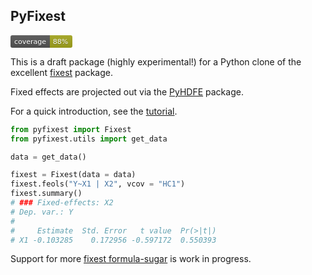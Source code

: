 ## PyFixest

<?xml version="1.0" encoding="UTF-8"?>
<svg xmlns="http://www.w3.org/2000/svg" width="99" height="20">
    <linearGradient id="b" x2="0" y2="100%">
        <stop offset="0" stop-color="#bbb" stop-opacity=".1"/>
        <stop offset="1" stop-opacity=".1"/>
    </linearGradient>
    <mask id="a">
        <rect width="99" height="20" rx="3" fill="#fff"/>
    </mask>
    <g mask="url(#a)">
        <path fill="#555" d="M0 0h63v20H0z"/>
        <path fill="#a4a61d" d="M63 0h36v20H63z"/>
        <path fill="url(#b)" d="M0 0h99v20H0z"/>
    </g>
    <g fill="#fff" text-anchor="middle" font-family="DejaVu Sans,Verdana,Geneva,sans-serif" font-size="11">
        <text x="31.5" y="15" fill="#010101" fill-opacity=".3">coverage</text>
        <text x="31.5" y="14">coverage</text>
        <text x="80" y="15" fill="#010101" fill-opacity=".3">88%</text>
        <text x="80" y="14">88%</text>
    </g>
</svg>

This is a draft package (highly experimental!) for a Python clone of the excellent [fixest](https://github.com/lrberge/fixest) package.

Fixed effects are projected out via the [PyHDFE](https://github.com/jeffgortmaker/pyhdfe) package.

For a quick introduction, see the [tutorial](https://s3alfisc.github.io/pyfixest/tutorial/).

```python
from pyfixest import Fixest
from pyfixest.utils import get_data

data = get_data()

fixest = Fixest(data = data)
fixest.feols("Y~X1 | X2", vcov = "HC1")
fixest.summary()
# ### Fixed-effects: X2
# Dep. var.: Y
#
#     Estimate  Std. Error   t value  Pr(>|t|)
# X1 -0.103285    0.172956 -0.597172  0.550393
```

Support for more [fixest formula-sugar](https://cran.r-project.org/web/packages/fixest/vignettes/multiple_estimations.html) is work in progress.

